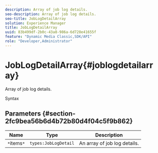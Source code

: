 ```yaml
---
description: Array of job log details.
seo-description: Array of job log details.
seo-title: JobLogDetailArray
solution: Experience Manager
title: JobLogDetailArray
uuid: 83b499df-2b0c-43a8-986a-6d728e41655f
feature: "Dynamic Media Classic,SDK/API"
role: "Developer,Administrator"
---
```


# JobLogDetailArray{#joblogdetailarray}

Array of job log details.

 Syntax 

## Parameters {#section-2fc9bea56b6d4b72b80d4f04c5f9b862}

|  Name  | Type  | Description  |
|---|---|---|
|  `*`items`*`  | `types:JobLogDetail`  | An array of job log details.  |

